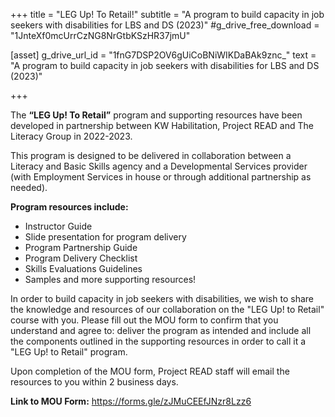 +++
title = "LEG Up! To Retail!"
subtitle = "A program to build capacity in job seekers with disabilities for LBS and DS (2023)"
#g_drive_free_download = "1JnteXf0mcUrrCzNG8NrGtbKSzHR37jmU"

[asset]
  g_drive_url_id = "1fnG7DSP2OV6gUiCoBNiWIKDaBAk9znc_"
  text = "A program to build capacity in job seekers with disabilities for LBS and DS (2023)"
  

+++

The  **“LEG Up! To Retail”** program and supporting resources have been developed in partnership between KW Habilitation, Project READ and The Literacy Group in 2022-2023.

This program is designed to be delivered in collaboration between a Literacy and Basic Skills agency and a Developmental Services provider (with Employment Services in house or through additional partnership as needed).

**Program resources include:**
- Instructor Guide  
- Slide presentation for program delivery  
- Program Partnership Guide  
- Program Delivery Checklist  
- Skills Evaluations Guidelines  
- Samples and more supporting resources!  

In order to build capacity in job seekers with disabilities, we wish to share the knowledge and resources of our collaboration on the "LEG Up! to Retail" course with you.  Please fill out the MOU form to confirm that you understand and agree to: deliver the program as intended and include all the components outlined in the supporting resources in order to call it a "LEG Up! to Retail" program.

Upon completion of the MOU form, Project READ staff will email the resources to you within 2 business days.

**Link to MOU Form:** https://forms.gle/zJMuCEEfJNzr8Lzz6